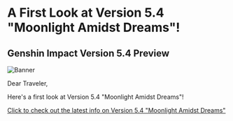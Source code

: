 # A First Look at Version 5.4 "Moonlight Amidst Dreams"!
## Genshin Impact Version 5.4 Preview
![Banner](https://sdk.hoyoverse.com/upload/ann/2025/01/17/35a0f7ce81eddee5848d7484245a640a_8290975681956211810.jpg)

Dear Traveler,

Here's a first look at Version 5.4 "Moonlight Amidst Dreams"!

[Click to check out the latest info on Version 5.4 "Moonlight Amidst Dreams"](https://genshin.hoyoverse.com/?sign_type=2&auth_appid=pz_mDZ7Xhhdj3&authkey_ver=1&utm_source=ingame&utm_medium=notice)
